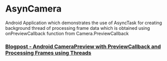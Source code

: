 AsynCamera
==========

Android Application which demonstrates the use of AsyncTask for creating background thread of processing frame data which is obtained using onPreviewCallback function from Camera.PreviewCallback

### [Blogpost - Android CameraPreview with PreviewCallback and Processing Frames using Threads](http://jayrambhia.com/blog/android-camerapreview-threads)